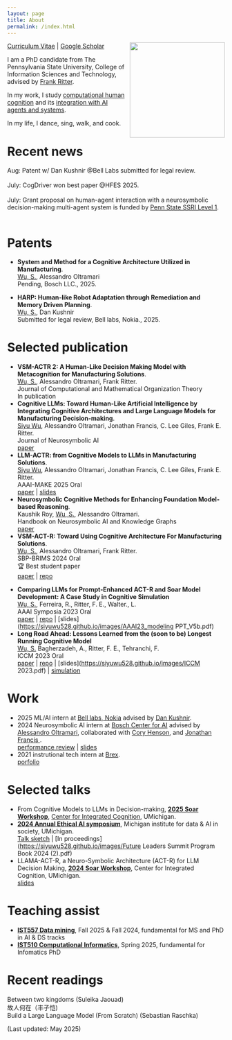 ```yaml
---
layout: page
title: About
permalink: /index.html
---
```

<p><img style="float:right; padding-left:10px" src="http://Siyuwu528.github.io/images/Image_2.JEPG" width="220" height="220" /></p>
<a href="https://siyuwu528.github.io/images/Siyu Wu_Resume_AI_V7.pdf">Curriculum Vitae</a> | <a href="https://scholar.google.com/citations?user=wFLFQeoAAAAJ&hl=zh-CN">Google Scholar</a> <br>

I am a PhD candidate from The Pennsylvania State University, College of Information Sciences and Technology, advised by <a href="https://www.frankritter.com/ritter.html">Frank Ritter</a>.

In my work, I study <a href="https://pure.psu.edu/en/publications/vsm-act-r-toward-using-cognitive-architecture-for-manufacturing-s">computational human cognition</a> and its <a href="https://neurosymbolic-ai-journal.com/paper/cognitive-llms-toward-human-artificial-intelligence-integrating-cognitive-architectures-and-0" target="_blank">integration with AI agents and systems</a>.


In my life, I dance, sing, walk, and cook.
# Recent news
Aug: Patent w/ Dan Kushnir @Bell Labs submitted for legal review.
<br> <br>
July: CogDriver won best paper @HFES 2025.
<br> <br>
July: Grant proposal on human-agent interaction with a neurosymbolic decision-making multi-agent system is funded by <a href="https://ssri.psu.edu/funding">Penn State SSRI Level 1</a>. <br> <br>
<!----Summer: ML&AI interning at <a href="https://www.nokia.com/bell-labs/">Bell labs</a>. Advised by <a href="https://www.nokia.com/people/dan-kushnir/">Dan Kushnir</a>.--->
<!---**Feb 2025**: **LLM-ACTR: from Cognitive Models to LLMs in Manufacturing Solutions** (<u>Siyu Wu</u>, Alessandro Oltramari, Jonathan Francis, C. Lee Giles, Frank E. Ritter) has been accepted for presentation at AAAI-MAKE 2025.--->
<!----**Jan 2025**: My undergraduate mentee Christian Wasta's first-author paper, **CogDriver: The Longest-Running Autonomous Driving Cognitive Model Exhibits Human Factors**, co-authored by Siyu Wu and Frank Ritter, has been accepted for presentation at AHFE 2025.--->
<!---- **Sep 2024**: co-authored <a href= "https://scholarcommons.sc.edu/csce_facpub/310/">neural symbolic AI book chapter preprint</a> with <a href="https://scholar.google.com/citations?user=LpOo_IUAAAAJ&hl=en">Kaushik Roy</a>, Alessandro Oltramari is now accessible online.<br>--->
<!---- **July 2024**: paper **VSM-ACT-R: Toward Using Cognitive Architecture For Manufacturing Solutions**.<br> <u>Wu, S.</u>, <a href="https://carnegiebosch.cmu.edu/team/bios/oltramari-alessandro.html">Alessandro Oltramari</a>, Frank Ritter, get accepted to 
17th International Conference on Social Computing, Behavioral-Cultural Modeling & Prediction and Behavior Representation in Modeling and Simulation (SBP-BRIMs) for oral presentation.--->
<!---- **Aug 2024**: Completed internship at <a href= "https://www.bosch-ai.com/"> Bosch Center for AI</a> advised by <a href="https://carnegiebosch.cmu.edu/team/bios/oltramari-alessandro.html"> Dr. Alessandro Oltramari</a>, collaborated with <a href="https://www.bosch.com/research/about-bosch-research/our-research-experts/cory-henson/"> Dr. Cory Henson</a>, and <a href="https://www.bosch.us/news-and-stories/jonathan-francis/"> Dr. Jonathan Francis </a>. <br>--->

# Patents
- **System and Method for a Cognitive Architecture Utilized in Manufacturing**.<br>
<u>Wu, S.</u>, Alessandro Oltramari<br>
Pending, Bosch LLC., 2025. <br>

- **HARP: Human-like Robot Adaptation through Remediation and Memory Driven Planning**.<br>
<u>Wu, S.</u>, Dan Kushnir<br>
Submitted for legal review, Bell labs, Nokia., 2025. <br>

# Selected publication
- **VSM-ACTR 2: A Human-Like Decision Making Model with Metacognition for Manufacturing Solutions**.<br>
<u>Wu, S.</u>, Alessandro Oltramari, Frank Ritter.<br>
Journal of Computational and Mathematical Organization Theory <br>
In publication
- **Cognitive LLMs: Toward Human-Like Artificial Intelligence by Integrating Cognitive Architectures and Large Language Models for Manufacturing Decision-making**.<br>
<u>Siyu Wu</u>, Alessandro Oltramari, Jonathan Francis, C. Lee Giles, Frank E. Ritter. <br>
Journal of Neurosymbolic AI <br>
    [paper](https://neurosymbolic-ai-journal.com/paper/cognitive-llms-toward-human-artificial-intelligence-integrating-cognitive-architectures-and-0)
- **LLM-ACTR: from Cognitive Models to LLMs in Manufacturing Solutions**.<br>
<u>Siyu Wu</u>, Alessandro Oltramari, Jonathan Francis, C. Lee Giles, Frank E. Ritter. <br>
AAAI-MAKE 2025 Oral<br>
    [paper](https://ojs.aaai.org/index.php/AAAI-SS/article/view/35610) |
    [slides](https://siyuwu528.github.io/images/AAAI-MAKE.pdf)
- **Neurosymbolic Cognitive Methods for Enhancing Foundation Model-based Reasoning**.<br>
Kaushik Roy, <u>Wu, S.</u>, Alessandro Oltramari.<br>
Handbook on Neurosymbolic AI and Knowledge Graphs <br>
    [paper](https://ebooks.iospress.nl/volumearticle/72315)
- **VSM-ACT-R: Toward Using Cognitive Architecture For Manufacturing Solutions**.<br>
<u>Wu, S.</u>, Alessandro Oltramari, Frank Ritter.<br>
SBP-BRIMS 2024 Oral <br>
🏆 Best student paper<br>
    [paper](https://link.springer.com/chapter/10.1007/978-3-031-72241-7_7) |
    [repo](https://github.com/SiyuWu528/VSM-ACT-R) 
<!---[slides](https://siyuwu528.github.io/images/AAAI23_modeling PPT_V5b.pdf)--->
- **Comparing LLMs for Prompt-Enhanced ACT-R and Soar Model Development: A Case Study in Cognitive Simulation** <br>
  <u>Wu, S.</u>, Ferreira, R., Ritter, F. E., Walter., L.<br>
  AAAI Symposia 2023 Oral<br>
    [paper](https://ojs.aaai.org/index.php/AAAI-SS/article/view/27710) |
    [repo](https://github.com/SiyuWu528/GPT-DriveBus) |
    [slides](https://siyuwu528.github.io/images/AAAI23_modeling PPT_V5b.pdf)
- **Long Road Ahead: Lessons Learned from the (soon to be) Longest Running Cognitive Model** <br>
  <u>Wu, S.</u> Bagherzadeh, A., Ritter, F. E., Tehranchi, F.<br>
  ICCM 2023 Oral<br>
    [paper](https://www.frankritter.com/papers/wuBRT23.pdf) |
    [repo](https://github.com/SiyuWu528/DriveBus) |
    [slides](https://siyuwu528.github.io/images/ICCM 2023.pdf) |
    [simulation](https://pennstateoffice365-my.sharepoint.com/:v:/r/personal/sfw5621_psu_edu/Documents/DriveBus_2023/3.%20data_collection/Model%20A%20play%20the%20game%20recording.MOV?csf=1&web=1&e=Fbrijw&nav=eyJwbGF5YmFja09wdGlvbnMiOnt9LCJyZWZlcnJhbEluZm8iOnsicmVmZXJyYWxBcHAiOiJTdHJlYW1XZWJBcHAiLCJyZWZlcnJhbE1vZGUiOiJtaXMiLCJyZWZlcnJhbFZpZXciOiJwb3N0cm9sbC1jb3B5bGluayIsInJlZmVycmFsUGxheWJhY2tTZXNzaW9uSWQiOiI1ZWEyNDBiYS1iZmY1LTQ4M2YtODZiYi03ZjgyMzlhNGIyYmMifX0%3D)
<!--- - **Modeling a Pandemic: Investigating Student Learning about Disease Spread in the Context of Agent-Based Modeling** <br>
Wu, S. <br>
Master Theses <br>
[paper](https://www.proquest.com/docview/2715316973?pq-origsite=gscholar&fromopenview=true&sourcetype=Dissertations%20&%20Theses)|
[model](https://ccl.northwestern.edu/theorybuilding/Siyu-Intervention/Model5Disease.html) --->

# Work
- 2025 ML/AI intern at <a href= "https://www.nokia.com/bell-labs/"> Bell labs, Nokia</a> advised by <a href="https://www.nokia.com/people/dan-kushnir/"> Dan Kushnir</a>. <br>
- 2024 Neurosymbolic AI intern at <a href= "https://www.bosch-ai.com/"> Bosch Center for AI</a> advised by <a href="https://carnegiebosch.cmu.edu/team/bios/oltramari-alessandro.html"> Alessandro Oltramari</a>, collaborated with <a href="https://www.bosch.com/research/about-bosch-research/our-research-experts/cory-henson/"> Cory Henson</a>, and <a href="https://www.bosch.us/news-and-stories/jonathan-francis/"> Jonathan Francis </a>. <br>
    [performance review](https://siyuwu528.github.io/images/performance.pdf) |
    [slides](https://siyuwu528.github.io/images/Intern_V3.pdf)
- 2021 instrutional tech intern at <a href= "https://www.brex.com/?ref_code=pmk_g_g_19486703726_141821765741_kwd-977611001_643825738047_brex_e_CjwKCAjwxY-3BhAuEiwAu7Y6s6ulaoma1857q1FNijIVXEikIlhdW4-jhLg7GM_qy_e8R-lgq2wXuBoC_U8QAvD_BwE&qgad=643825738047&qgterm=brex&gad_source=1&gclid=CjwKCAjwxY-3BhAuEiwAu7Y6s6ulaoma1857q1FNijIVXEikIlhdW4-jhLg7GM_qy_e8R-lgq2wXuBoC_U8QAvD_BwE">Brex</a>. <br>
    [porfolio](https://shannonsiyuwu.s3.us-west-1.amazonaws.com/Brex+Bank+connection/story.html)
# Selected talks
- From Cognitive Models to LLMs in Decision-making, <a href ="https://integratedcognition.ai/news/2025-soar-workshop/">**2025 Soar Workshop**</a>, <a href ="https://integratedcognition.ai/leadership/#">Center for Integrated Cognition</a>, UMichigan.<br>
- **<a href="https://midas.umich.edu/future-leaders-summit-2024/">2024 Annual Ethical AI symposium</a>**, Michigan institute for data & AI in society, UMichigan.<br>
     [Talk sketch](https://siyuwu528.github.io/images/V4_AI-WEEK-2024-LLM-ACT-R-1.pdf) |
     [In proceedings](https://siyuwu528.github.io/images/Future Leaders Summit Program Book 2024 (2).pdf)
- LLAMA-ACT-R, a Neuro-Symbolic Architecture (ACT-R) for LLM Decision Making, <a href="https://integratedcognition.ai/news/2024-soar-workshop-29-may/">**2024 Soar Workshop**</a>, Center for Integrated Cognition, UMichigan.<br>
     [slides](https://siyuwu528.github.io/images/SoarPresentation_Wu.pdf)<br>
  
# Teaching assist
<!---<img width="50" alt="Screenshot 2025-02-17 at 9 50 50 AM" src="https://github.com/user-attachments/assets/8faae956-f9a2-4086-bac1-eca574c8bd2a" />
I am now welcoming one undergraduate (ideally) or graduate student to work with me on the topic of neural-symbolic integration for machine planning and reasoning, starting in Fall 2025, with the goal of publishing in the field of neural-symbolic AI. My previous undergraduate mentee has published as the first author in a well-known international conference. If you are interested, please send your CV and a short paragraph describing your research interests to me at sfw5621 at psu dot edu.<br> --->
- **<a href="https://bulletins.psu.edu/university-course-descriptions/graduate/ist/">IST557 Data mining</a>**, Fall 2025 & Fall 2024, fundamental for MS and PhD in AI & DS tracks
- **<a href="https://faculty.ist.psu.edu/vhonavar/Courses/ist510/homepage.html">IST510 Computational Informatics</a>**, Spring 2025, fundamental for Infomatics PhD
<!----- **<a href="https://teaching.ist.psu.edu/courses/undergrad/sra/480">SRA480 Crisis Informatics</a>**, Spring 2025, for Security and Risk Analysis, B.S degree--->


# Recent readings
Between two kingdoms (Suleika Jaouad)<br>
故人何在（丰子恺)<br>
Build a Large Language Model (From Scratch) (Sebastian Raschka)<br>
<!---Educated (Tara Westover)<br>--->
(Last updated: May 2025)
